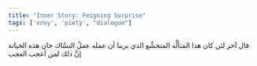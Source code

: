```yaml
---
title: "Inner Story: Feigning Surprise"
tags: ['envy', 'piety', "dialogue"]
---
```


 قال آخر لئن كان هذا المتألِّه المتخشِّع الذي يرينا أن عمله عملُ النسَّاك خان هذه الخيانة إنَّ ذلك لمن أعجب العجب

